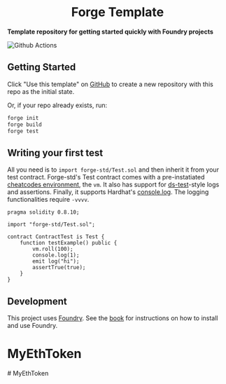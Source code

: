 # <h1 align="center"> Forge Template </h1>

**Template repository for getting started quickly with Foundry projects**

![Github Actions](https://github.com/foundry-rs/forge-template/workflows/CI/badge.svg)

## Getting Started

Click "Use this template" on [GitHub](https://github.com/foundry-rs/forge-template) to create a new repository with this repo as the initial state.

Or, if your repo already exists, run:
```sh
forge init
forge build
forge test
```

## Writing your first test

All you need is to `import forge-std/Test.sol` and then inherit it from your test contract. Forge-std's Test contract comes with a pre-instatiated [cheatcodes environment](https://book.getfoundry.sh/cheatcodes/), the `vm`. It also has support for [ds-test](https://book.getfoundry.sh/reference/ds-test.html)-style logs and assertions. Finally, it supports Hardhat's [console.log](https://github.com/brockelmore/forge-std/blob/master/src/console.sol). The logging functionalities require `-vvvv`.

```solidity
pragma solidity 0.8.10;

import "forge-std/Test.sol";

contract ContractTest is Test {
    function testExample() public {
        vm.roll(100);
        console.log(1);
        emit log("hi");
        assertTrue(true);
    }
}
```

## Development

This project uses [Foundry](https://getfoundry.sh). See the [book](https://book.getfoundry.sh/getting-started/installation.html) for instructions on how to install and use Foundry.
# MyEthToken
#   M y E t h T o k e n  
 